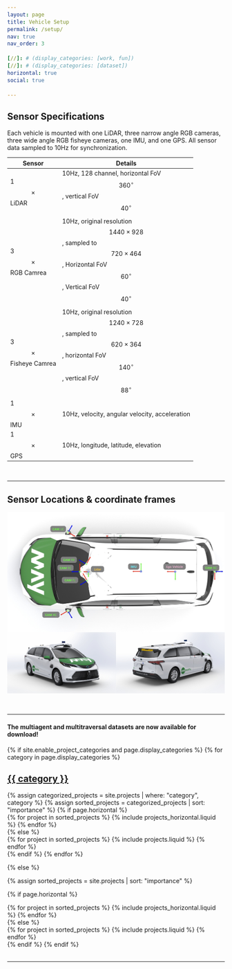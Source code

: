 ```yaml
---
layout: page
title: Vehicle Setup
permalink: /setup/
nav: true
nav_order: 3

[//]: # (display_categories: [work, fun])
[//]: # (display_categories: [dataset])
horizontal: true
social: true

---
```


## Sensor Specifications

Each vehicle is mounted with one LiDAR, three narrow angle RGB cameras, three wide angle RGB fisheye cameras, one IMU, and one GPS.
All sensor data sampled to 10Hz for synchronization.

| Sensor                      | Details                                                                                                                               |
|-----------------------------|---------------------------------------------------------------------------------------------------------------------------------------|
| 1 $$\times$$ LiDAR          | 10Hz, 128 channel, horizontal FoV $$360^\circ$$, vertical FoV $$40^\circ$$                                                            |
| 3 $$\times$$ RGB Camrea     | 10Hz, original resolution $$1440 \times 928$$, sampled to $$720 \times 464$$, Horizontal FoV $$60^\circ$$, Vertical FoV $$40^\circ$$  |
| 3 $$\times$$ Fisheye Camrea | 10Hz, original resolution $$1240 \times 728$$, sampled to $$620 \times 364$$, horizontal FoV $$140^\circ$$, vertical FoV $$88^\circ$$ |
| 1 $$\times$$ IMU            | 10Hz, velocity, angular velocity, acceleration                                                                                        |
| 1 $$\times$$ GPS            | 10Hz, longitude, latitude, elevation                                                                                                  |


<br/>

---

## Sensor Locations & coordinate frames
<p style="text-align: center;">
    <img src="../assets/img/vehicle_setup.jpg" alt="drawing" style="width:800px;"/>
</p>

<br/>

---

#### The multiagent and multitraversal datasets are now available for download!

<!-- pages/datasets.md -->
<div class="projects">
{% if site.enable_project_categories and page.display_categories %}
  <!-- Display categorized projects -->
  {% for category in page.display_categories %}
  <a id="{{ category }}" href=".#{{ category }}">
    <h2 class="category">{{ category }}</h2>
  </a>
  {% assign categorized_projects = site.projects | where: "category", category %}
  {% assign sorted_projects = categorized_projects | sort: "importance" %}
  <!-- Generate cards for each project -->
  {% if page.horizontal %}
  <div class="container">
    <div class="row row-cols-1 row-cols-md-2">
    {% for project in sorted_projects %}
      {% include projects_horizontal.liquid %}
    {% endfor %}
    </div>
  </div>
  {% else %}
  <div class="row row-cols-1 row-cols-md-3">
    {% for project in sorted_projects %}
      {% include projects.liquid %}
    {% endfor %}
  </div>
  {% endif %}
  {% endfor %}

{% else %}

<!-- Display projects without categories -->

{% assign sorted_projects = site.projects | sort: "importance" %}

  <!-- Generate cards for each project -->

{% if page.horizontal %}

  <div class="container">
    <div class="row row-cols-1 row-cols-md-2">
    {% for project in sorted_projects %}
      {% include projects_horizontal.liquid %}
    {% endfor %}
    </div>
  </div>
  {% else %}
  <div class="row row-cols-1 row-cols-md-3">
    {% for project in sorted_projects %}
      {% include projects.liquid %}
    {% endfor %}
  </div>
  {% endif %}
{% endif %}
</div>

<br/>

---
